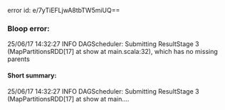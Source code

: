error id: e/7yTiEFLjwA8tbTW5miUQ==
### Bloop error:

25/06/17 14:32:27 INFO DAGScheduler: Submitting ResultStage 3 (MapPartitionsRDD[17] at show at main.scala:32), which has no missing parents
#### Short summary: 

25/06/17 14:32:27 INFO DAGScheduler: Submitting ResultStage 3 (MapPartitionsRDD[17] at show at main....